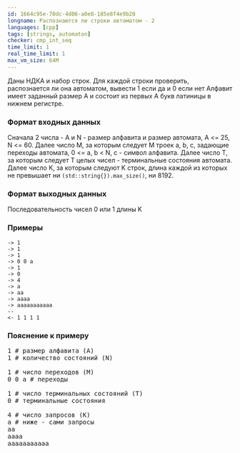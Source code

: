 ```yaml
---
id: 1664c95e-70dc-4d06-a0e8-185e8f4e9b20
longname: Распознаются ли строки автоматом - 2
languages: [cpp]
tags: [strings, automaton]
checker: cmp_int_seq
time_limit: 1
real_time_limit: 1
max_vm_size: 64M
---
```



Даны НДКА и набор строк. Для каждой строки проверить, распознается ли она автоматом, вывести 1 если да и 0 если нет
Алфавит имеет заданный размер A и состоит из первых A букв латиницы в нижнем регистре.

### Формат входных данных

Сначала 2 числа - A и N - размер алфавита и размер автомата, A <= 25, N <= 60.
Далее число M, за которым следует M троек a, b, c, задающие переходы автомата, 0 <= a, b < N, c - символ алфавита.
Далее число T, за которым следует T целых чисел - терминальные состояния автомата.
Далее число K, за которым следуют K строк, длина каждой из которых не превышает ни `(std::string{}).max_size()`, ни 8192.

### Формат выходных данных

Последовательность чисел 0 или 1 длины K

### Примеры

```
-> 1
-> 1
-> 1
-> 0 0 a
-> 1
-> 0
-> 4
-> a
-> aa
-> aaaa
-> aaaaaaaaaaa
--
<- 1 1 1 1
```

### Пояснение к примеру

<pre>
1 # размер алфавита (A)
1 # количество состояний (N)

1 # число переходов (M)
0 0 a # переходы

1 # число терминальных состояний (T)
0 # терминальные состояния

4 # число запросов (K)
a # ниже - сами запросы
aa
aaaa
aaaaaaaaaaa
</pre>
